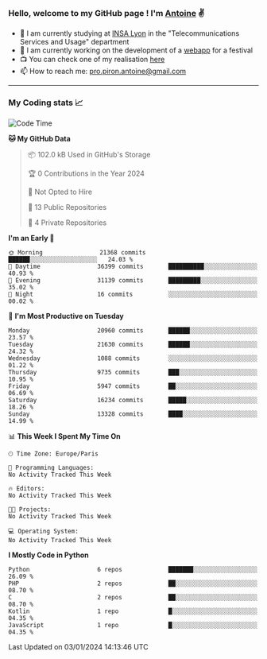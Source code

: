 ### Hello, welcome to my GitHub page ! I'm [Antoine](https://github.com/AntoinePiron) ✌️

- 🌱 I am currently studying at [INSA Lyon](https://www.insa-lyon.fr) in the "Telecommunications Services and Usage" department
- 🔭 I am currently working on the development of a [webapp](https://github.com/24HeuresINSA/Overbookd) for a festival
- 📺 You can check one of my realisation [here](https://astustc.fr)
- 📫 How to reach me: [pro.piron.antoine@gmail.com](mailto:pro.piron.antoine@gmail.com)

---

### My Coding stats 📈
<!--START_SECTION:waka-->
![Code Time](http://img.shields.io/badge/Code%20Time-199%20hrs%2058%20mins-blue)

**🐱 My GitHub Data** 

> 📦 102.0 kB Used in GitHub's Storage 
 > 
> 🏆 0 Contributions in the Year 2024
 > 
> 🚫 Not Opted to Hire
 > 
> 📜 13 Public Repositories 
 > 
> 🔑 4 Private Repositories 
 > 
**I'm an Early 🐤** 

```text
🌞 Morning                21368 commits       ██████░░░░░░░░░░░░░░░░░░░   24.03 % 
🌆 Daytime                36399 commits       ██████████░░░░░░░░░░░░░░░   40.93 % 
🌃 Evening                31139 commits       █████████░░░░░░░░░░░░░░░░   35.02 % 
🌙 Night                  16 commits          ░░░░░░░░░░░░░░░░░░░░░░░░░   00.02 % 
```
📅 **I'm Most Productive on Tuesday** 

```text
Monday                   20960 commits       ██████░░░░░░░░░░░░░░░░░░░   23.57 % 
Tuesday                  21630 commits       ██████░░░░░░░░░░░░░░░░░░░   24.32 % 
Wednesday                1088 commits        ░░░░░░░░░░░░░░░░░░░░░░░░░   01.22 % 
Thursday                 9735 commits        ███░░░░░░░░░░░░░░░░░░░░░░   10.95 % 
Friday                   5947 commits        ██░░░░░░░░░░░░░░░░░░░░░░░   06.69 % 
Saturday                 16234 commits       █████░░░░░░░░░░░░░░░░░░░░   18.26 % 
Sunday                   13328 commits       ████░░░░░░░░░░░░░░░░░░░░░   14.99 % 
```


📊 **This Week I Spent My Time On** 

```text
🕑︎ Time Zone: Europe/Paris

💬 Programming Languages: 
No Activity Tracked This Week

🔥 Editors: 
No Activity Tracked This Week

🐱‍💻 Projects: 
No Activity Tracked This Week

💻 Operating System: 
No Activity Tracked This Week
```

**I Mostly Code in Python** 

```text
Python                   6 repos             ███████░░░░░░░░░░░░░░░░░░   26.09 % 
PHP                      2 repos             ██░░░░░░░░░░░░░░░░░░░░░░░   08.70 % 
C                        2 repos             ██░░░░░░░░░░░░░░░░░░░░░░░   08.70 % 
Kotlin                   1 repo              █░░░░░░░░░░░░░░░░░░░░░░░░   04.35 % 
JavaScript               1 repo              █░░░░░░░░░░░░░░░░░░░░░░░░   04.35 % 
```




 Last Updated on 03/01/2024 14:13:46 UTC
<!--END_SECTION:waka-->
